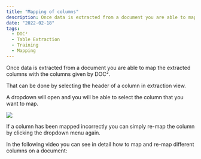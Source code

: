 ```yaml
---
title: "Mapping of columns"
description: Once data is extracted from a document you are able to map the extracted columns with the columns given by DOC². That can be done via selecting the header of a column in the extraction view. A dropdown will open and you are able to select the column that you want to map.
date: "2022-02-18"
tags:
  - DOC²
  - Table Extraction
  - Training
  - Mapping 
---
```


Once data is extracted from a document you are able to map the extracted columns with the columns given by DOC².

That can be done by selecting the header of a column in extraction view.

A dropdown will open and you will be able to select the column that you want to map.

![](/_images/doc2/image-8-1024x790.png)

If a column has been mapped incorrectly you can simply re-map the column by clicking the dropdown menu again.

In the following video you can see in detail how to map and re-map different columns on a document:
